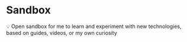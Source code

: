 # Sandbox
💡 Open sandbox for me to learn and experiment with new technologies, based on guides, videos, or my own curiosity
